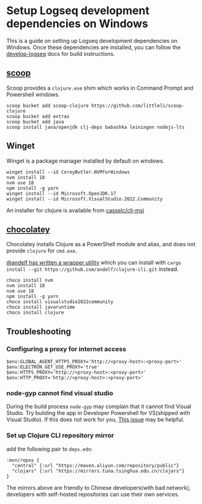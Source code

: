 # Setup Logseq development dependencies on Windows

This is a guide on setting up Logseq development dependencies on Windows.  Once these dependencies are installed, you can follow the  [develop-logseq](develop-logseq.md) docs for build instructions.

## [scoop](https://scoop.sh/)

Scoop provides a `clojure.exe` shim which works in Command Prompt and Powershell windows.

```
scoop bucket add scoop-clojure https://github.com/littleli/scoop-clojure
scoop bucket add extras
scoop bucket add java
scoop install java/openjdk clj-deps babashka leiningen nodejs-lts
```

## Winget

Winget is a package manager installed by default on windows.

  ```
  winget install --id CoreyButler.NVMforWindows
  nvm install 18
  nvm use 18
  npm install -g yarn
  winget install --id Microsoft.OpenJDK.17
  winget install --id Microsoft.VisualStudio.2022.Community
  ```

An installer for clojure is available from [casselc/clj-msi](https://github.com/casselc/clj-msi/releases/)

## [chocolatey](https://chocolatey.org/)

Chocolatey installs Clojure as a PowerShell module and alias, and does not provide `clojure` for `cmd.exe`.

[@andelf has written a wrapper utility](https://github.com/andelf/clojure-cli) which you can install with `cargo install --git https://github.com/andelf/clojure-cli.git` instead.

```
choco install nvm
nvm install 18
nvm use 18
npm install -g yarn
choco install visualstudio2022community
choco install javaruntime
choco install clojure
```

## Troubleshooting

### Configuring a proxy for internet access

```
$env:GLOBAL_AGENT_HTTPS_PROXY='http://<proxy-host>:<proxy-port>'
$env:ELECTRON_GET_USE_PROXY='true'
$env:HTTPS_PROXY='http://<proxy-host>:<proxy-port>'
$env:HTTP_PROXY='http://<proxy-host>:<proxy-port>'
```

### node-gyp cannot find visual studio

During the build process `node-gyp` may complain that it cannot find Visual Studio. Try building the app in Developer Powershell for VS(shipped with Visual Studio). If this does not work for you, [This issue](https://github.com/nodejs/node-gyp/issues/2203) may be helpful.


### Set up Clojure CLI repository mirror

add the following pair to `deps.edn`:

```
:mvn/repos {
  "central" {:url "https://maven.aliyun.com/repository/public"}
  "clojars" {:url "https://mirrors.tuna.tsinghua.edu.cn/clojars"}
}
```

The mirrors above are friendly to Chinese developers(with bad network), developers with self-hosted repositories can use their own services.

